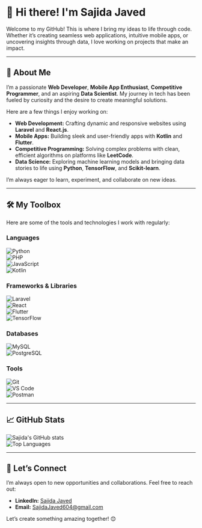# 👋 Hi there! I'm Sajida Javed  

Welcome to my GitHub! This is where I bring my ideas to life through code. Whether it’s creating seamless web applications, intuitive mobile apps, or uncovering insights through data, I love working on projects that make an impact.  

---

## 🌟 About Me  

I’m a passionate **Web Developer**, **Mobile App Enthusiast**, **Competitive Programmer**, and an aspiring **Data Scientist**. My journey in tech has been fueled by curiosity and the desire to create meaningful solutions.  

Here are a few things I enjoy working on:  
- **Web Development:** Crafting dynamic and responsive websites using **Laravel** and **React.js**.  
- **Mobile Apps:** Building sleek and user-friendly apps with **Kotlin** and **Flutter**.  
- **Competitive Programming:** Solving complex problems with clean, efficient algorithms on platforms like **LeetCode**.  
- **Data Science:** Exploring machine learning models and bringing data stories to life using **Python**, **TensorFlow**, and **Scikit-learn**.  

I’m always eager to learn, experiment, and collaborate on new ideas.  

---

## 🛠️ My Toolbox  

Here are some of the tools and technologies I work with regularly:  

### Languages  
![Python](https://img.shields.io/badge/-Python-3776AB?logo=python&logoColor=white&style=flat-square)  
![PHP](https://img.shields.io/badge/-PHP-777BB4?logo=php&logoColor=white&style=flat-square)  
![JavaScript](https://img.shields.io/badge/-JavaScript-F7DF1E?logo=javascript&logoColor=black&style=flat-square)  
![Kotlin](https://img.shields.io/badge/-Kotlin-7F52FF?logo=kotlin&logoColor=white&style=flat-square)  

### Frameworks & Libraries  
![Laravel](https://img.shields.io/badge/-Laravel-FF2D20?logo=laravel&logoColor=white&style=flat-square)  
![React](https://img.shields.io/badge/-React-61DAFB?logo=react&logoColor=black&style=flat-square)  
![Flutter](https://img.shields.io/badge/-Flutter-02569B?logo=flutter&logoColor=white&style=flat-square)  
![TensorFlow](https://img.shields.io/badge/-TensorFlow-FF6F00?logo=tensorflow&logoColor=white&style=flat-square)  

### Databases  
![MySQL](https://img.shields.io/badge/-MySQL-4479A1?logo=mysql&logoColor=white&style=flat-square)  
![PostgreSQL](https://img.shields.io/badge/-PostgreSQL-336791?logo=postgresql&logoColor=white&style=flat-square)  

### Tools  
![Git](https://img.shields.io/badge/-Git-F05032?logo=git&logoColor=white&style=flat-square)  
![VS Code](https://img.shields.io/badge/-VS%20Code-007ACC?logo=visualstudiocode&logoColor=white&style=flat-square)  
![Postman](https://img.shields.io/badge/-Postman-FF6C37?logo=postman&logoColor=white&style=flat-square)  

---

## 📈 GitHub Stats  

![Sajida's GitHub stats](https://github-readme-stats.vercel.app/api?username=SajidaJaved&show_icons=true&theme=radical)  
![Top Languages](https://github-readme-stats.vercel.app/api/top-langs/?username=SajidaJaved&layout=compact&theme=radical)  

---

## 🤝 Let’s Connect  

I’m always open to new opportunities and collaborations. Feel free to reach out:  
- **LinkedIn:** [Sajida Javed](https://www.linkedin.com/in/sajida-javed-39690b278/)  
- **Email:** [SajidaJaved604@gmail.com](mailto:SajidaJaved604@gmail.com)  

Let’s create something amazing together! 😊  
